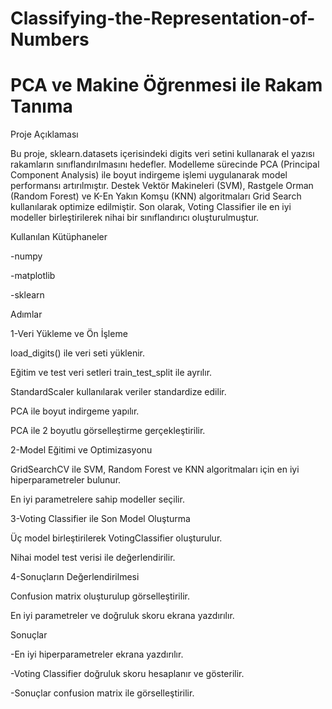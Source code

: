 # Classifying-the-Representation-of-Numbers
# PCA ve Makine Öğrenmesi ile Rakam Tanıma

Proje Açıklaması

Bu proje, sklearn.datasets içerisindeki digits veri setini kullanarak el yazısı rakamların sınıflandırılmasını hedefler. Modelleme sürecinde PCA (Principal Component Analysis) ile boyut indirgeme işlemi uygulanarak model performansı artırılmıştır. Destek Vektör Makineleri (SVM), Rastgele Orman (Random Forest) ve K-En Yakın Komşu (KNN) algoritmaları Grid Search kullanılarak optimize edilmiştir. Son olarak, Voting Classifier ile en iyi modeller birleştirilerek nihai bir sınıflandırıcı oluşturulmuştur.

Kullanılan Kütüphaneler

-numpy

-matplotlib

-sklearn

Adımlar

1-Veri Yükleme ve Ön İşleme

  load_digits() ile veri seti yüklenir.

  Eğitim ve test veri setleri train_test_split ile ayrılır.

  StandardScaler kullanılarak veriler standardize edilir.

  PCA ile boyut indirgeme yapılır.

  PCA ile 2 boyutlu görselleştirme gerçekleştirilir.

2-Model Eğitimi ve Optimizasyonu

  GridSearchCV ile SVM, Random Forest ve KNN algoritmaları için en iyi hiperparametreler bulunur.

  En iyi parametrelere sahip modeller seçilir.

3-Voting Classifier ile Son Model Oluşturma

  Üç model birleştirilerek VotingClassifier oluşturulur.

  Nihai model test verisi ile değerlendirilir.

4-Sonuçların Değerlendirilmesi

  Confusion matrix oluşturulup görselleştirilir.

  En iyi parametreler ve doğruluk skoru ekrana yazdırılır.

Sonuçlar

-En iyi hiperparametreler ekrana yazdırılır.

-Voting Classifier doğruluk skoru hesaplanır ve gösterilir.

-Sonuçlar confusion matrix ile görselleştirilir.
